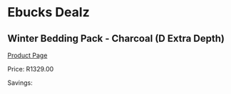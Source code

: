 
# Ebucks Dealz
## Winter Bedding Pack - Charcoal (D Extra Depth)
[Product Page](https://www.ebucks.com/web/shop/productSelected.do?prodId=1196425782&catId=704984344)

Price: R1329.00

Savings: 


	